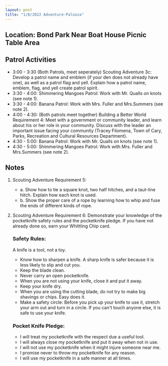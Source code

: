 ```yaml
---
layout: post
title: "1/8/2022 Adventure-Palooza"
---
```


## Location: Bond Park Near Boat House Picnic Table Area

## Patrol Activities

- 3:00 - 3:30 (Both Patrols, meet seperately) Scouting Adventure 3c: Develop a patrol name and emblem (if your den does not already have one), as well as a patrol flag and yell. Explain how a patrol name, emblem, flag, and yell create patrol spirit.
- 3:30 - 4:00: Shimmering Mangoes Patrol: Work with Mr. Qualls on knots (see note 1).
- 3:30 - 4:00: Banana Patrol: Work with Mrs. Fuller and Mrs.Summers (see note 2).
- 4:00 - 4:30: (Both patrols meet together) Building a Better World Requirement 4: Meet with a government or community leader, and learn about his or her role in your community. Discuss with the leader an important issue facing your community (Tracey Filomena, Town of Cary, Parks, Recreation and Cultural Resources Department).
- 4:30 - 5:00: Banana Patrol: Work with Mr. Qualls on knots (see note 1).
- 4:30 - 5:00: Shimmering Mangoes Patrol: Work with Mrs. Fuller and Mrs.Summers (see note 2).

## Notes

1. Scouting Adventure Requirement 5:

    - a. Show how to tie a square knot, two half hitches, and a taut-line hitch. Explain how each knot is used.
    - b. Show the proper care of a rope by learning how to whip and fuse the ends of different kinds of rope.
2. Scouting Adventure Requirement 6: Demonstrate your knowledge of the pocketknife safety rules and the pocketknife pledge. If you have not already done so, earn your Whittling Chip card.
    ### Safety Rules:
    A knife is a tool, not a toy.
    - Know how to sharpen a knife. A sharp knife is safer because it is less likely to slip and cut you.
    - Keep the blade clean.
    - Never carry an open pocketknife.
    - When you are not using your knife, close it and put it away.
    - Keep your knife dry.
    - When you are using the cutting blade, do not try to make big shavings or chips. Easy does it.
    - Make a safety circle: Before you pick up your knife to use it, stretch your arm out and turn in a circle. If you can't touch anyone else, it is safe to use your knife.
    ### Pocket Knife Pledge:
    - I will treat my pocketknife with the respect due a useful tool.
    - I will always close my pocketknife and put it away when not in use.
    - I will not use my pocketknife when it might injure someone near me.
    - I promise never to throw my pocketknife for any reason.
    - I will use my pocketknife in a safe manner at all times.
